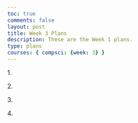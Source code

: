 ```yaml
---
toc: true
comments: false
layout: post
title: Week 3 Plans
description: These are the Week 1 plans.
type: plans
courses: { compsci: {week: 3} }
--- 
```

<p>1. </p>
<p>2. </p>
<p>3. </p>
<p>4. </p>